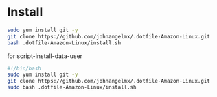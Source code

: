 # Install 
```bash
sudo yum install git -y
git clone https://github.com/johnangelmx/.dotfile-Amazon-Linux.git
bash .dotfile-Amazon-Linux/install.sh
```
for script-install-data-user
```bash
#!/bin/bash
sudo yum install git -y
git clone https://github.com/johnangelmx/.dotfile-Amazon-Linux.git
sudo bash .dotfile-Amazon-Linux/install.sh
```
